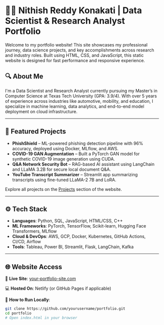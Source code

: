 # 👨‍💻 Nithish Reddy Konakati | Data Scientist & Research Analyst Portfolio

Welcome to my portfolio website! This site showcases my professional journey, data science projects, and key accomplishments across research and industry roles. Built using HTML, CSS, and JavaScript, this static website is designed for fast performance and responsive experience.

## 🔍 About Me
I'm a Data Scientist and Research Analyst currently pursuing my Master’s in Computer Science at Texas Tech University (GPA: 3.9/4). With over 5 years of experience across industries like automotive, mobility, and education, I specialize in machine learning, data analytics, and end-to-end model deployment on cloud infrastructure.

---

## 🧠 Featured Projects

- **PhishShield** – ML-powered phishing detection pipeline with 96% accuracy, deployed using Docker, MLflow, and AWS.
- **COVID-19 GAN Augmentation** – Built a PyTorch GAN model for synthetic COVID-19 image generation using CUDA.
- **Q&A Network Security Bot** – RAG-based AI assistant using LangChain and LLaMA 3.2B for secure local document Q&A.
- **YouTube Transcript Summarizer** – Streamlit app summarizing transcripts using fine-tuned LLaMA-2 7B and LoRA.

Explore all projects on the [Projects](https://your-portfolio-site.com#projects) section of the website.

---

## ⚙️ Tech Stack

- **Languages**: Python, SQL, JavaScript, HTML/CSS, C++
- **ML Frameworks**: PyTorch, TensorFlow, Scikit-learn, Hugging Face Transformers, MLflow
- **Cloud & DevOps**: AWS, GCP, Docker, Kubernetes, GitHub Actions, CI/CD, Airflow
- **Tools**: Tableau, Power BI, Streamlit, Flask, LangChain, Kafka

---

## 🌐 Website Access

🚀 **Live Site**: [your-portfolio-site.com](https://your-portfolio-site.com)

💻 **Hosted On**: Netlify (or GitHub Pages if applicable)

📁 **How to Run Locally**:

```bash
git clone https://github.com/yourusername/portfolio.git
cd portfolio
# Open index.html in your browser
